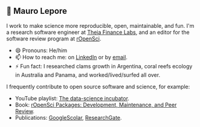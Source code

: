 ## 👋 Mauro Lepore

I work to make science more reproducible, open, maintainable, and fun. I'm a
research software engineer at [Theia Finance Labs](https://theiafinance.org),
and an editor for the software review program at
[rOpenSci](https://ropensci.org/).

* 😄 Pronouns: He/him
* 📫 How to reach me: on [LinkedIn](https://www.linkedin.com/in/mauro-lepore/)  or
by [email](maurolepore@gmail.com).
* ⚡ Fun fact: I researched clams growth in Argentina, coral reefs ecology in
Australia and Panama, and worked/lived/surfed all over.

I frequently contribute to open source software and science, for example:

* YouTube playlist: [The data-science incubator](https://www.youtube.com/playlist?list=PLvgdJdJDL-APbB315sB3Lv_2VP2g0ioFO).
* Book: [rOpenSci Packages: Development, Maintenance, and Peer Review](https://devguide.ropensci.org/).
* Publications: [GoogleScolar](https://scholar.google.com/citations?hl=es&view_op=list_works&gmla=ABOlHixKua72JymO5RwewtuEVyOO5wKJo7WtgS3sSx2SCgxV78eDPKD_Nzy-TsCmchHI4x7Wp-BgJ-HEtprlZP3wfkcjw7sRPw&user=2h7e7g4AAAAJ), [ResearchGate](https://www.researchgate.net/profile/Mauro-Lepore).
